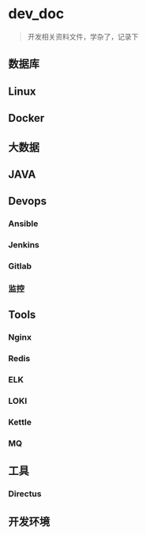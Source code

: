 # dev_doc
> 开发相关资料文件，学杂了，记录下

## 数据库
## Linux
## Docker
## 大数据
## JAVA

## Devops
### Ansible
### Jenkins
### Gitlab
### 监控

## Tools
### Nginx
### Redis
### ELK
### LOKI
### Kettle
### MQ

## 工具
### Directus

## 开发环境
